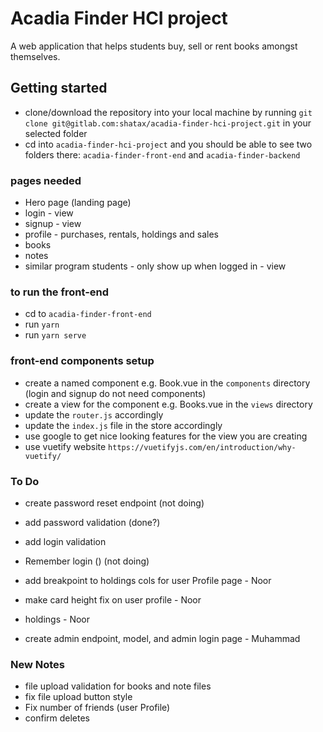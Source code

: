 # Acadia Finder  HCI project

A web application that helps students buy, sell or rent books amongst themselves.

## Getting started

- clone/download the repository into your local machine by running `git clone git@gitlab.com:shatax/acadia-finder-hci-project.git` in your selected folder
- cd into `acadia-finder-hci-project` and you should be able to see two folders there: `acadia-finder-front-end` and `acadia-finder-backend`


### pages needed
- Hero page (landing page)
- login - view
- signup - view
- profile - purchases, rentals, holdings and sales
- books
- notes 
- similar program students - only show up when logged in - view


### to run the front-end
- cd to `acadia-finder-front-end`
- run `yarn`
- run `yarn serve`

### front-end components setup
- create a named component e.g. Book.vue in the `components` directory (login and signup do not need components)
- create a view for the component e.g. Books.vue in the `views` directory
- update the `router.js` accordingly
- update the `index.js` file in the store accordingly
- use google to get nice looking features for the view you are creating
- use vuetify website `https://vuetifyjs.com/en/introduction/why-vuetify/`

### To Do
- create password reset endpoint (not doing)
- add password validation (done?)
- add login validation
- Remember login () (not doing)


- add breakpoint to holdings cols for user Profile page - Noor
- make card height fix on user profile - Noor 
- holdings - Noor
- create admin endpoint, model, and admin login page - Muhammad


### New Notes
- file upload validation for books and note files
- fix file upload button style
-  Fix number of friends (user Profile)
- confirm deletes


